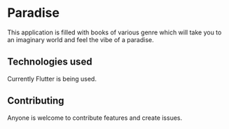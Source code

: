# Paradise

This application is filled with books of various genre which will take you to an imaginary world and feel the vibe of a paradise.

## Technologies used

Currently Flutter is being used.

## Contributing

Anyone is welcome to contribute features and create issues.
